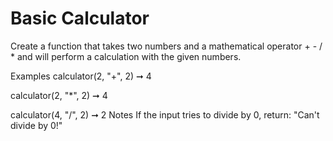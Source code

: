 # Basic Calculator

Create a function that takes two numbers and a mathematical operator + - / \* and will perform a calculation with the given numbers.

Examples
calculator(2, "+", 2) ➞ 4

calculator(2, "\*", 2) ➞ 4

calculator(4, "/", 2) ➞ 2
Notes
If the input tries to divide by 0, return: "Can't divide by 0!"
